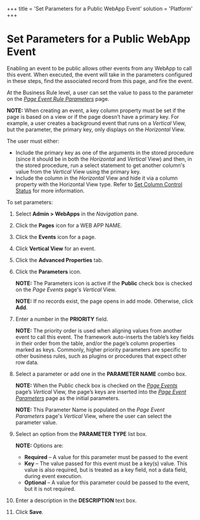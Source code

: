 +++
title = 'Set Parameters for a Public WebApp Event'
solution = 'Platform'
+++

# Set Parameters for a Public WebApp Event

Enabling an event to be public allows other events from any WebApp to
call this event. When executed, the event will take in the parameters
configured in these steps, find the associated record from this page,
and fire the event.

At the Business Rule level, a user can set the value to pass to the
parameter on the *[Page Event Rule
Parameters](../Sys_Admin/Page_Desc/Page_Event_Rule_Parameters)*
page.

**NOTE:** When creating an event, a key column property must be set if
the page is based on a view or if the page doesn’t have a primary key.
For example, a user creates a background event that runs on a *Vertical*
View, but the parameter, the primary key, only displays on the
*Horizontal* View.

The user must either:

  - Include the primary key as one of the arguments in the stored
    procedure (since it should be in both the *Horizontal* and
    *Vertical* View) and then, in the stored procedure, run a select
    statement to get another column's value from the *Vertical* View
    using the primary key.
  - Include the column in the *Horizontal* View and hide it via a column
    property with the Horizontal View type. Refer to [Set Column Control
    Status](Set_Column_Control_Status) for more information.

To set parameters:

1.  Select **Admin \> WebApps** in the *Navigation* pane.

2.  Click the **Pages** icon for a WEB APP NAME.

3.  Click the **Events** icon for a page.

4.  Click **Vertical View** for an event.

5.  Click the **Advanced Properties** tab.

6.  Click the **Parameters** icon.
    
    **NOTE:** The Parameters icon is active if the **Public** check box
    is checked on the *Page Events* page's *Vertical* View.
    
    **NOTE:** If no records exist, the page opens in add mode.
    Otherwise, click **Add**.

7.  Enter a number in the **PRIORITY** field.
    
    **NOTE:** The priority order is used when aligning values from
    another event to call this event. The framework auto-inserts the
    table’s key fields in their order from the table, and/or the page’s
    column properties marked as keys. Commonly, higher priority
    parameters are specific to other business rules, such as plugins or
    procedures that expect other row data.

8.  Select a parameter or add one in the **PARAMETER NAME** combo box.
    
    **NOTE:** When the Public check box is checked on the *[Page
    Events](../Sys_Admin/Page_Desc/Page_Events_H)* page’s *Vertical*
    View, the page’s keys are inserted into the *[Page Event
    Parameters](../Sys_Admin/Page_Desc/Page_Event_Param_H)* page as
    the initial parameters.
    
    **NOTE:** This Parameter Name is populated on the *Page Event
    Parameters* page's *Vertical* View, where the user can select the
    parameter value.

9.  Select an option from the **PARAMETER TYPE** list box.
    
    **NOTE:** Options are:
    
      - **Required** – A value for this parameter must be passed to the
        event
      - **Key** – The value passed for this event must be a key(s)
        value. This value is also required, but is treated as a key
        field, not a data field, during event execution.
      - **Optional** – A value for this parameter could be passed to the
        event, but it is not required.

10. Enter a description in the **DESCRIPTION** text box.

11. Click **Save**.
